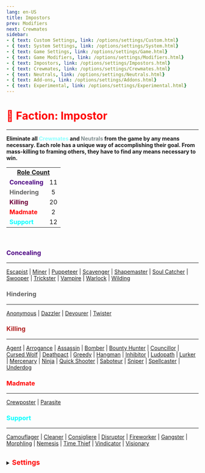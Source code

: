 ```yaml
---
lang: en-US
title: Impostors
prev: Modifiers
next: Crewmates
sidebar: 
- { text: Custom Settings, link: /options/settings/Custom.html}
- { text: System Settings, link: /options/settings/System.html}
- { text: Game Settings, link: /options/settings/Game.html}
- { text: Game Modifiers, link: /options/settings/Modifiers.html}
- { text: Impostors, link: /options/settings/Impostors.html}
- { text: Crewmates, link: /options/settings/Crewmates.html} 
- { text: Neutrals, link: /options/settings/Neutrals.html}
- { text: Add-ons, link: /options/settings/Addons.html}
- { text: Experimental, link: /options/settings/Experimental.html}
---
```


# <font color=red>🔴 <b>Faction: Impostor</b></font> <Badge text="Total: 50" type="tip" vertical="middle"/>
---

<b>Eliminate all <font color=#8cffff>Crewmates</font> and <font color=#7f8c8d>Neutrals</font> from the game by any means necessary. Each role has a unique way of accomplishing their goal. From mass-killing to framing others, they have to find any means necessary to win.</b><br>

<table>
<tr>
<td colspan="2" align="center"><b><u>Role Count</u></b></td>
</tr>

<tr>
<td><font color=indigo><b>Concealing</b></font></td>
<td align="center">11</td>
</tr>

<tr>
<td><font color=#636363><b>Hindering</b></font></td>
<td align="center">5</td>
</tr>

<tr>
<td><font color=#6e003a><b>Killing</b></font></td>
<td align="center">20</td>
</tr>

<tr>
<td><font color=red><b>Madmate</b></font></td>
<td align="center">2</td>
</tr>

<tr>
<td><font color=#00ffff><b>Support</b></font> </td>
<td align="center">12</td>
</tr>

</table>
<br>

### <font color=indigo>Concealing</font>
---
[Escapist](/options/Impostors/Concealing/escapist.html) | [Miner](/options/Impostors/Concealing/miner.html) | [Puppeteer](/options/Impostors/Concealing/puppeteer.html) | [Scavenger](/options/Impostors/Concealing/scavenger.html) | [Shapemaster](/options/Impostors/Concealing/shapemaster.html) | [Soul Catcher](/options/Impostors/Concealing/soulcatcher.html) | [Swooper](/options/Impostors/Concealing/swooper.html) | [Trickster](/options/Impostors/Concealing/trickster.html) | [Vampire](/options/Impostors/Concealing/vampire.html) | [Warlock](/options/Impostors/Concealing/warlock.html) | [Wilding](/options/Impostors/Concealing/wilding.html)
<br>

### <font color=#636363>Hindering</font>
---
[Anonymous](/options/Impostors/Hindering/anonymous.html) | [Dazzler](/options/Impostors/Hindering/dazzler.html) | [Devourer](/options/Impostors/Hindering/devourer.html) | [Twister](/options/Impostors/Hindering/twister.html)
<br>

### <font color=#b22222>Killing</font>
---
[Agent](/options/Impostors/Killing/agent.html) | [Arrogance](/options/Impostors/Killing/arrogance.html) | [Assassin](/options/Impostors/Killing/assassin.html) | [Bomber](/options/Impostors/Killing/bomber.html) | [Bounty Hunter](/options/Impostors/Killing/bountyhunter.html) | [Councillor](/options/Impostors/Killing/Councillor.html) | [Cursed Wolf](/options/Impostors/Killing/cursedwolf.html) | [Deathpact](/options/Impostors/Killing/deathpact.html) | [Greedy](/options/Impostors/Killing/greedy.html) | [Hangman](/options/Impostors/Killing/hangman.html) | [Inhibitor](/options/Impostors/Killing/inhibitor.html) | [Ludopath](/options/Impostors/Killing/ludopath.html) | [Lurker](/options/Impostors/Killing/lurker.html) | [Mercenary](/options/Impostors/Killing/mercenary.html) | [Ninja](/options/Impostors/Killing/ninja.html) | [Quick Shooter](/options/Impostors/Killing/quickshooter.html) | [Saboteur](/options/Impostors/Killing/saboteur.html) | [Sniper](/options/Impostors/Killing/sniper.html) | [Spellcaster](/options/Impostors/Killing/spellcaster.html) | [Underdog](/options/Impostors/Killing/underdog.html)
<br>

### <font color=red>Madmate</font>
---
[Crewposter](/options/Impostors/Madmate/crewposter.html) | [Parasite](/options/Impostors/Madmate/parasite.html)
<br>

### <font color=#00ffff>Support</font>
---
[Camouflager](/options/Impostors/Support/camouflager.html) | [Cleaner](/options/Impostors/Support/cleaner.html) | [Consigliere](/options/Impostors/Support/consigliere.html) | [Disruptor](/options/Impostors/Support/disruptor.html) | [Fireworker](/options/Impostors/Support/fireworker.html) | [Gangster](/options/Impostors/Support/gangster.html) | [Morphling](/options/Impostors/Support/morphling.html) | [Nemesis](/options/Impostors/Support/nemesis.html) | [Time Thief](/options/Impostors/Support/timethief.html) | [Vindicator](/options/Impostors/Support/vindicator.html) | [Visionary](/options/Impostors/Support/visionary.html)
<br>

<br>

<details>
<summary><font color=red size='4em'><b>Settings</b></font></summary>
<br>
Below are settings to make the game more balanced based on your lobby's style of gameplay:

* <font color=red>Impostors</font> know the roles of other <font color=red>Impostors</font>
  * You'll know the roles of other <font color=red>Impostors</font> by their role below their name and <font color=red>red</font> color
  * You can turn this <font color=green>ON</font> or <font color=red>OFF</font>
* <font color=red>Impostors</font> know <font color=red>Madmates</font>
  * You'll know the <font color=red>Madmate(s)</font> by their role below their name and <font color=red>red</font> color
  * You can turn this <font color=green>ON</font> or <font color=red>OFF</font>
* <font color=red>Impostors</font> can kill <font color=red>Madmates</font>
  * <font color=red>Impostors</font> can kill <font color=red>Madmate(s)</font> using their respective kill button ability
  * You can turn this <font color=green>ON</font> or <font color=red>OFF</font>
<br><br>

* <font color=red>Madmates</font> know each other
  * You'll know who the other <font color=red>Mamdates</font> are by their <font color=red>red</font> color name
  * You can turn this <font color=green>ON</font> or <font color=red>OFF</font>
* <font color=red>Madmates</font> know <font color=red>Impostors</font>
  * You'll know the roles of other <font color=red>Impostors</font> by their role below their name and <font color=red>red</font> color
  * You can turn this <font color=green>ON</font> or <font color=red>OFF</font>
* <font color=red>Madmates</font> can kill <font color=red>Impostors</font>
  * <font color=red>Madmates</font> with <font color=b22222>Killing</font> roles will be able to kill <font color=red>Impostors</font>
  * You can turn this <font color=green>ON</font> or <font color=red>OFF</font>
* <font color=red>Madmates</font> have <font color=red>Impostor</font> vision
  * <font color=red>Madmates</font> have maximum vision
  * You can turn this <font color=green>ON</font> or <font color=red>OFF</font>
* <font color=red>Madmates</font> can fix sabotages
  * Turning this <font color=green>ON</font> will essentially give <font color=red>Madmates</font> the [Fool](#fool) Add-on by default.
  * You can turn this <font color=green>ON</font> or <font color=red>OFF</font>
<br><br>

* <font color=red>Refugee</font>'s Kill Cooldown
  * The cooldown for <font color=red>Refugee</font>'s kill ability
<br><br>

* Default Shapeshift Cooldown
  * The default cooldown for any <font color=red>Impostor</font> with the ability to shapeshift
  * From 5 (minumum) to 995 (maximum) seconds with 5 seconds intervals
* <font color=red>Impostors</font> can't sabotage after they die
  * <font color=red>Impostors</font> can't call any sabotages after they die
  * You can turn this <font color=green>ON</font> or <font color=red>OFF</font>
</details>
